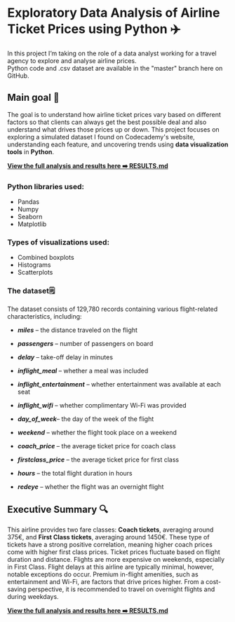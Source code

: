 # Exploratory Data Analysis of Airline Ticket Prices using Python ✈️
In this project I’m taking on the role of a data analyst working for a travel agency to explore and analyse airline prices.  
Python code and .csv dataset are available in the "master" branch here on GitHub.
## Main goal 🎯
The goal is to understand how airline ticket prices vary based on different factors so that clients can always get the best possible deal and also understand what drives those prices up or down. This project focuses on exploring a simulated dataset I found on Codecademy's website, understanding each feature, and uncovering trends using **data visualization tools** in **Python**.   

**[View the full analysis and results here ➡️ RESULTS.md](RESULTS.md)**

### Python libraries used:
- Pandas
- Numpy
- Seaborn
- Matplotlib

### Types of visualizations used:
- Combined boxplots
- Histograms
- Scatterplots

### The dataset🗒️
The dataset consists of 129,780 records containing various flight-related characteristics, including:
- ***miles*** – the distance traveled on the flight
+ ***passengers*** – number of passengers on board
* ***delay*** – take-off delay in minutes
- ***inflight_meal*** – whether a meal was included
+ ***inflight_entertainment*** – whether entertainment was available at each seat
- ***inflight_wifi*** – whether complimentary Wi-Fi was provided
+ ***day_of_week***– the day of the week of the flight
- ***weekend*** – whether the flight took place on a weekend
+ ***coach_price*** – the average ticket price for coach class
- ***firstclass_price*** – the average ticket price for first class
+ ***hours*** – the total flight duration in hours
- ***redeye*** – whether the flight was an overnight flight


## Executive Summary 🔍
This airline provides two fare classes: **Coach tickets**, averaging around 375€, and **First Class tickets**, averaging around 1450€. These type of tickets have a strong positive correlation, meaning higher coach prices come with higher first class prices. Ticket prices fluctuate based on flight duration and distance. Flights are more expensive on weekends, especially in First Class. Flight delays at this airline are typically minimal, however, notable exceptions do occur. Premium in-flight amenities, such as entertainment and Wi-Fi, are factors that drive prices higher. From a cost-saving perspective, it is recommended to travel on overnight flights and during weekdays.


**[View the full analysis and results here ➡️ RESULTS.md](RESULTS.md)**
